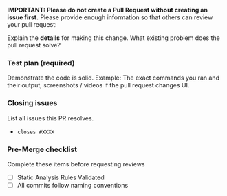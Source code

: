 **IMPORTANT: Please do not create a Pull Request without creating an issue first.**
Please provide enough information so that others can review your pull request:

<!-- You can skip this if you're making a tiny change, like fixing a typo. -->

Explain the **details** for making this change. What existing problem does the pull request solve?

<!-- Example: When "Adding a function to do X", explain why it is necessary to have a way to do X. -->

### Test plan (required)
Demonstrate the code is solid. Example: The exact commands you ran and their output, screenshots / videos if the pull request changes UI.
<!-- Make sure tests pass in CI. -->

### Closing issues
List all issues this PR resolves.
- `closes #XXXX` 

### Pre-Merge checklist 
Complete these items before requesting reviews
- [ ] Static Analysis Rules Validated
- [ ] All commits follow naming conventions 
